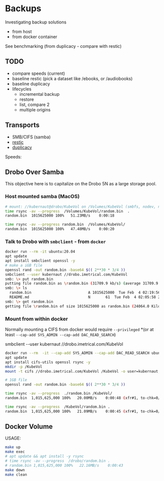 # Backups

Investigating backup solutions

- from host
- from docker container

See benchmarking (from duplicacy - compare with restic)

## TODO

- compare speeds (current)
- baseline restic (pick a dataset like /ebooks, or /audiobooks)
- baseline duplicacy
- lifecycles
  - incremental backup
  - restore
  - list, compare 2
  - multiple origins
  
## Transports

- SMB/CIFS (samba)
- [restic](https://restic.net/)
- [duplicacy](https://github.com/gilbertchen/duplicacy)

Speeds:


## Drobo Over Samba

This objective here is to capitalize on the Drobo 5N as a large storage pool.

### Host mounted samba (MacOS)

```bash
# mount: //kubernaut@drobo/KubeVol on /Volumes/KubeVol (smbfs, nodev, nosuid, mounted by daniel)
time rsync -av --progress  /Volumes/KubeVol/random.bin  .
random.bin  1015625000 100%   51.23MB/s    0:00:18

time rsync -av --progress random.bin  /Volumes/KubeVol/
random.bin  1015625000 100%   47.48MB/s    0:00:20 
```

### Talk to Drobo with `smbclient` - from `docker`

```bash
docker run --rm -it ubuntu:20.04
apt update
apt install smbclient openssl -y
# make a iGB file
openssl rand -out random.bin -base64 $(( 2**30 * 3/4 ))
smbclient --user kubernaut //drobo.imetrical.com/KubeVol
smb: \> put random.bin
putting file random.bin as \random.bin (31709.9 kb/s) (average 31709.9 kb/s)
smb: \> ls
  random.bin                          A 1015625000  Tue Feb  4 02:19:56 2020
  README.md                           N       61  Tue Feb  4 02:05:58 2020
smb: \> get random.bin
getting file \random.bin of size 1015625000 as random.bin (24064.0 KiloBytes/sec) (average 23185.6 KiloBytes/sec)
```

### Mount from within docker

Normally mounting a CIFS from docker would require `--privileged` *(or at least `--cap-add SYS_ADMIN --cap-add DAC_READ_SEARCH`)

smbclient --user kubernaut //drobo.imetrical.com/KubeVol

```bash
docker run --rm  -it --cap-add SYS_ADMIN --cap-add DAC_READ_SEARCH ubuntu:20.04
apt update
apt install cifs-utils openssl rsync -y
mkdir -p /KubeVol
mount -t cifs //drobo.imetrical.com/KubeVol /KubeVol -o user=kubernaut,password=XXXX

# 1GB file
openssl rand -out random.bin -base64 $(( 2**30 * 3/4 ))

time rsync -av --progress  ./random.bin /KubeVol/
random.bin  1,015,625,000 100%   20.00MB/s    0:00:48 (xfr#1, to-chk=0/1)

time rsync -av --progress  /KubeVol/random.bin .
random.bin  1,015,625,000 100%   21.09MB/s    0:00:45 (xfr#1, to-chk=0/1)
```

## Docker Volume

USAGE:

```bash
make up
make exec
# apt update && apt install -y rsync
# time rsync -av --progress  /drobo/random.bin .
# random.bin 1,015,625,000 100%   22.16MB/s    0:00:43
make down
make clean
```
